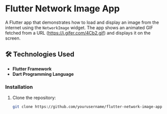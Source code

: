 # Flutter Network Image App

A Flutter app that demonstrates how to load and display an image from the internet using the `NetworkImage` widget. The app shows an animated GIF fetched from a URL (https://i.gifer.com/4Cb2.gif) and displays it on the screen.

## 🛠️ Technologies Used

- **Flutter Framework**  
- **Dart Programming Language**

### Installation
1. Clone the repository:
   ```bash
   git clone https://github.com/yourusername/flutter-network-image-app.git

